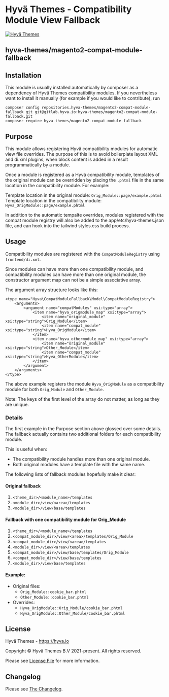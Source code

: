 # Hyvä Themes - Compatibility Module View Fallback

[![Hyvä Themes](https://hyva.io/media/wysiwyg/logo-compact.png)](https://hyva.io/)

## hyva-themes/magento2-compat-module-fallback

## Installation

This module is usually installed automatically by composer as a dependency of Hyvä Themes compatibility modules.
If you nevertheless want to install it manually (for example if you would like to contribute), run 

```
composer config repositories.hyva-themes/magento2-compat-module-fallback git git@gitlab.hyva.io:hyva-themes/magento2-compat-module-fallback.git
composer require hyva-themes/magento2-compat-module-fallback
```

## Purpose

This module allows registering Hyvä compatibility modules for automatic view file overrides.
The purpose of this is to avoid boilerplate layout XML and di.xml plugins, when block content is added in a result
programmatically by a module.

Once a module is registered as a Hyvä compatibility module, templates of the original module can be overridden by
placing the `.phtml` file in the same location in the compatibility module.
For example:

Template location in the original module: `Orig_Module::page/example.phtml`
Template location in the compatibility module: `Hyva_OrigModule::page/example.phtml`

In addition to the automatic tempalte overrides, modules registered with the compat module registry will also be
added to the app/etc/hyva-themes.json file, and can hook into the tailwind styles.css build process.

## Usage

Compatibility modules are registered with the `CompatModuleRegistry` using `frontend/di.xml`.

Since modules can have more than one compatibility module, and compatibility modules can
have more than one original module, the constructor argument map can not be a simple associative array.

The argument array structure looks like this:

```
<type name="Hyva\CompatModuleFallback\Model\CompatModuleRegistry">
    <arguments>
        <argument name="compatModules" xsi:type="array">
            <item name="hyva_origmodule_map" xsi:type="array">
                <item name="original_module" xsi:type="string">Orig_Module</item>
                <item name="compat_module" xsi:type="string">Hyva_OrigModule</item>
            </item>
            <item name="hyva_othermodule_map" xsi:type="array">
                <item name="original_module" xsi:type="string">Other_Module</item>
                <item name="compat_module" xsi:type="string">Hyva_OtherModule</item>
            </item>
        </argument>
    </arguments>
</type>
```

The above example registers the module `Hyva_OrigModule` as a compatibility module for both `Orig_Module` and `Other_Module`.

Note: The keys of the first level of the array do not matter, as long as they are unique.

### Details

The first example in the Purpose section above glossed over some details. The fallback actually contains two additional
folders for each compatibility module. 

This is useful when:
- The compatibility module handles more than one original module.
- Both original modules have a template file with the same name. 

The following lists of fallback modules hopefully make it clear: 

#### Original fallback

1. `<theme_dir>/<module_name>/templates`
2. `<module_dir>/view/<area>/templates`
3. `<module_dir>/view/base/templates`

#### Fallback with one compatibility module for Orig_Module

1. `<theme_dir>/<module_name>/templates`
2. `<compat_module_dir>/view/<area>/templates/Orig_Module`
3. `<compat_module_dir>/view/<area>/templates`
4. `<module_dir>/view/<area>/templates`
5. `<compat_module_dir>/view/base/templates/Orig_Module`
5. `<compat_module_dir>/view/base/templates`
5. `<module_dir>/view/base/templates`

#### Example:

* Original files:
  - `Orig_Module::cookie_bar.phtml`
  - `Other_Module::cookie_bar.phtml`
* Overrides:
  - `Hyva_OrigModule::Orig_Module/cookie_bar.phtml`
  - `Hyva_OrigModule::Other_Module/cookie_bar.phtml`


## License

Hyvä Themes - https://hyva.io

Copyright © Hyvä Themes B.V 2021-present. All rights reserved.

Please see [License File](LICENSE.md) for more information.

## Changelog

Please see [The Changelog](CHANGELOG.md).
